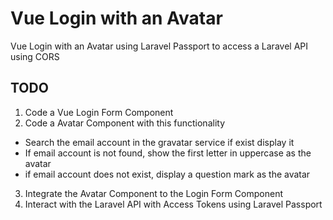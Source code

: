 # Vue Login with an Avatar
Vue Login with an Avatar using Laravel Passport to access a Laravel API using CORS

## TODO
1. Code a Vue Login Form Component
2. Code a Avatar Component with this functionality
* Search the email account in the gravatar service if exist display it
* If email account is not found, show the first letter in uppercase as the avatar
* if email account does not exist, display a question mark as the avatar
3. Integrate the Avatar Component to the Login Form Component
4. Interact with the Laravel API with Access Tokens using Laravel Passport